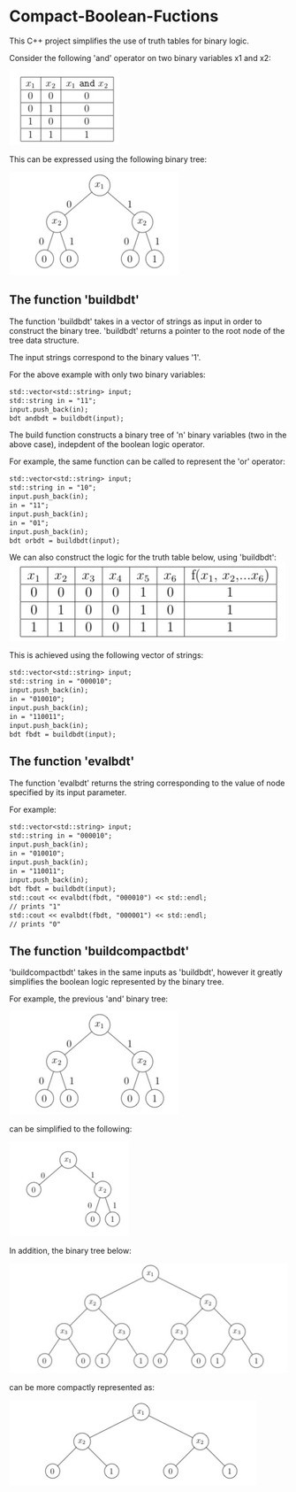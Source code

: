 # Compact-Boolean-Fuctions

This C++ project simplifies the use of truth tables for binary logic.

Consider the following 'and' operator on two binary variables x1 and x2:

![image](https://github.com/ppaul101/Compact-Boolean-Fuctions/blob/master/Compact-Boolean-Fuctions/Images%20for%20readme/Truth%20table.jpg)

This can be expressed using the following binary tree:

![image](https://github.com/ppaul101/Compact-Boolean-Fuctions/blob/master/Compact-Boolean-Fuctions/Images%20for%20readme/Binary%20tree.jpg)

## The function 'buildbdt'
The function 'buildbdt' takes in a vector of strings as input in order to construct the binary tree. 'buildbdt' returns a pointer to the root node of the tree data structure. 

The input strings correspond to the binary values '1'. 

For the above example with only two binary variables:

```
std::vector<std::string> input;
std::string in = "11";
input.push_back(in);
bdt andbdt = buildbdt(input);
```

The build function constructs a binary tree of 'n' binary variables (two in the above case), indepdent of the boolean logic operator. 

For example, the same function can be called to represent the 'or' operator:

```
std::vector<std::string> input;
std::string in = "10";
input.push_back(in);
in = "11";
input.push_back(in);
in = "01";
input.push_back(in);
bdt orbdt = buildbdt(input);
```

We can also construct the logic for the truth table below, using 'buildbdt':
![image](https://github.com/ppaul101/Compact-Boolean-Fuctions/blob/master/Compact-Boolean-Fuctions/Images%20for%20readme/larger%20truth%20table.jpg)


This is achieved using the following vector of strings:
```
std::vector<std::string> input;
std::string in = "000010";
input.push_back(in);
in = "010010";
input.push_back(in);
in = "110011";
input.push_back(in);
bdt fbdt = buildbdt(input);
```

## The function 'evalbdt'
The function 'evalbdt' returns the string corresponding to the value of node specified by its input parameter. 

For example:
```
std::vector<std::string> input;
std::string in = "000010";
input.push_back(in);
in = "010010";
input.push_back(in);
in = "110011";
input.push_back(in);
bdt fbdt = buildbdt(input);
std::cout << evalbdt(fbdt, "000010") << std::endl;
// prints "1"
std::cout << evalbdt(fbdt, "000001") << std::endl;
// prints "0"
```

## The function 'buildcompactbdt'
'buildcompactbdt' takes in the same inputs as 'buildbdt', however it greatly simplifies the boolean logic represented by the binary tree. 

For example, the previous 'and' binary tree:

![image](https://github.com/ppaul101/Compact-Boolean-Fuctions/blob/master/Compact-Boolean-Fuctions/Images%20for%20readme/Binary%20tree.jpg)


can be simplified to the following:

![image](https://github.com/ppaul101/Compact-Boolean-Fuctions/blob/master/Compact-Boolean-Fuctions/Images%20for%20readme/Simplified%20and.jpg)


In addition, the binary tree below:

![image](https://github.com/ppaul101/Compact-Boolean-Fuctions/blob/master/Compact-Boolean-Fuctions/Images%20for%20readme/Grandparent%20complex.jpg)


can be more compactly represented as:

![image](https://github.com/ppaul101/Compact-Boolean-Fuctions/blob/master/Compact-Boolean-Fuctions/Images%20for%20readme/Grandparent%20simplified.jpg)

